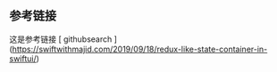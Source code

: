 

## 参考链接
这是参考链接 [ githubsearch ] (https://swiftwithmajid.com/2019/09/18/redux-like-state-container-in-swiftui/)
